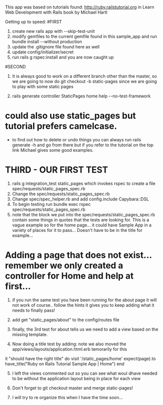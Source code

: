 This app was based on tutorials found: http://ruby.railstutorial.org
in Learn Web Development with Rails book by Michael Hartl




Getting up to speed:
#FIRST
1.  create new rails app with --skip-test-unit 
2.  modify gemfiles to the current gemfile found in this sample_app
	and run bundle install --without production 
3.  update the .gitignore file found here as well 
4.  update config/initializer/secret
5.  run rails g rspec:install and you are now caught up



#SECOND
1. It is always good to work on a different branch other than the master, so we are going to now
   do git checkout -b static-pages since we are going to play with some static pages

2.  rails generate controller StaticPages home help --no-test-framework
# could also use static_pages but tutorial prefers camelcase.  

*  to find out how to delete or undo things you can always run rails generate -h and go from there but if you refer to the tutorial on the top link Michael gives some good examples.  


# THIRD  - OUR FIRST TEST

1. rails g integration_test static_pages which invokes rspec to create a file
	spec/requests/static_pages_spec.rb
2. Change the spec/requests/static_pages_spec.rb
3. Change spec/spec_helper.rb and add config.include Capybara::DSL
4.  To begin testing run  bundle exec rspec spec/requests/static_pages_spec.rb
5.  note that the block we put into the spec/requests/static_pages_spec.rb contain some things in quotes that the tests are looking for.  This is a vague example so for the home page... it could have Sample App in a variety of places for it to pass... Doesn't have to be in the title for example... 

# Adding a page that does not exist... remember we only created a controller for Home and help at first... 
1.  if you run the same test you have been running for the about page it will not work of course.. follow the hints it gives you to keep adding what it needs to finally pass!

2.  add get "static_pages/about" to the config/routes file

3.  finally, the 3rd test for about tells us we need to add a view based on the missing template. 

4. Now doing a title test by adding:  note we also moved the app/views/layouts/application.html.erb temorarily for this

it "should have the right title" do
  visit '/static_pages/home'
  expect(page).to have_title("Ruby on Rails Tutorial Sample App | Home")
end

5.  I left the views commented out so you can see what woul dhave needed to be without the application layout being in place for each view


6.  Don't forget to git checkout master and merge static-pages!

7.  I will try to re organize this when I have the time soon... 
